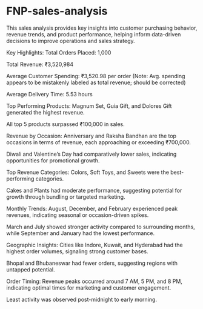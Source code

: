 # FNP-sales-analysis
This sales analysis provides key insights into customer purchasing behavior, revenue trends, and product performance, helping inform data-driven decisions to improve operations and sales strategy.

Key Highlights:
Total Orders Placed: 1,000

Total Revenue: ₹3,520,984

Average Customer Spending: ₹3,520.98 per order (Note: Avg. spending appears to be mistakenly labeled as total revenue; should be corrected)

Average Delivery Time: 5.53 hours

Top Performing Products:
Magnum Set, Guia Gift, and Dolores Gift generated the highest revenue.

All top 5 products surpassed ₹100,000 in sales.

Revenue by Occasion:
Anniversary and Raksha Bandhan are the top occasions in terms of revenue, each approaching or exceeding ₹700,000.

Diwali and Valentine’s Day had comparatively lower sales, indicating opportunities for promotional growth.

Top Revenue Categories:
Colors, Soft Toys, and Sweets were the best-performing categories.

Cakes and Plants had moderate performance, suggesting potential for growth through bundling or targeted marketing.

Monthly Trends:
August, December, and February experienced peak revenues, indicating seasonal or occasion-driven spikes.

March and July showed stronger activity compared to surrounding months, while September and January had the lowest performance.

Geographic Insights:
Cities like Indore, Kuwait, and Hyderabad had the highest order volumes, signaling strong customer bases.

Bhopal and Bhubaneswar had fewer orders, suggesting regions with untapped potential.

Order Timing:
Revenue peaks occurred around 7 AM, 5 PM, and 8 PM, indicating optimal times for marketing and customer engagement.

Least activity was observed post-midnight to early morning.


